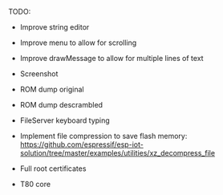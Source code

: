 TODO:

- Improve string editor
- Improve menu to allow for scrolling
- Improve drawMessage to allow for multiple lines of text

- Screenshot
- ROM dump original
- ROM dump descrambled
- FileServer keyboard typing

- Implement file compression to save flash memory: https://github.com/espressif/esp-iot-solution/tree/master/examples/utilities/xz_decompress_file
- Full root certificates

- T80 core
